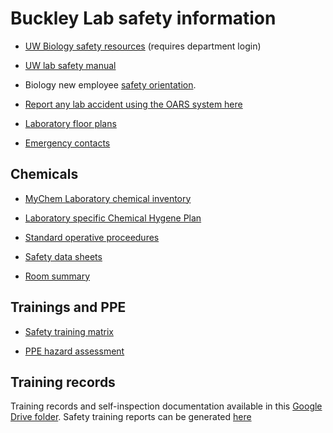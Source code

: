 # Buckley Lab safety information
* [UW Biology safety resources](https://www.biology.washington.edu/admin-gateway/departmental/safety) (requires department login)

* [UW lab safety manual](http://www.ehs.washington.edu/manuals/lsm/index.shtm)

* Biology new employee [safety orientation](http://www.biology.washington.edu/sites/default/files/pdf/safety/BioNewEmployeeOrientation.pdf).

* [Report any lab accident using the OARS system here](http://www.ehs.washington.edu/ohsoars/index.shtm)

* [Laboratory floor plans](https://github.com/HuckleyLab/safety/blob/main/BuckleyFloorPlan.pdf)

* [Emergency contacts](https://github.com/HuckleyLab/safety/blob/main/BuckleyLab-emergency-information.pdf)

## Chemicals
* [MyChem Laboratory chemical inventory](https://cspc.admin.uw.edu/mychem/uwnetid/home/greeting.aspx) 

* [Laboratory specific Chemical Hygene Plan](https://github.com/HuckleyLab/safety/blob/main/Laboratory-SpecificCHP_Buckley.pdf)

* [Standard operative proceedures](https://github.com/HuckleyLab/safety/tree/main/sops)

* [Safety data sheets](https://github.com/HuckleyLab/safety/tree/main/sds)

* [Room summary](https://github.com/HuckleyLab/safety/blob/main/RoomSummary.pdf)

## Trainings and PPE
* [Safety training matrix](https://github.com/HuckleyLab/safety/blob/main/ehslabsafetytrainmatrix_Buckley2020.pdf)

* [PPE hazard assessment](https://github.com/HuckleyLab/safety/blob/main/PPE-hazard-assessment_Buckley.pdf)

## Training records
Training records and self-inspection documentation available in this [Google Drive folder](https://drive.google.com/drive/folders/1Hfr-_HthjSKLm_6vKEbUimcoZEklHs4y?usp=sharing). Safety training reports can be generated [here](https://training.ehs.washington.edu/mytraining/)
